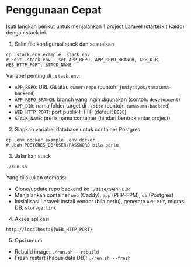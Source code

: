 # Penggunaan Cepat

Ikuti langkah berikut untuk menjalankan 1 project Laravel (starterkit Kaido) dengan stack ini.

1) Salin file konfigurasi stack dan sesuaikan

```
cp .stack.env.example .stack.env
# Edit .stack.env → set APP_REPO, APP_REPO_BRANCH, APP_DIR, WEB_HTTP_PORT, STACK_NAME
```

Variabel penting di `.stack.env`:
- `APP_REPO`: URL Git atau `owner/repo` (contoh: `juniyasyos/tamasuma-backend`)
- `APP_REPO_BRANCH`: branch yang ingin digunakan (contoh: `development`)
- `APP_DIR`: nama folder target di `./site` (contoh: `tamasuma-backend`)
- `WEB_HTTP_PORT`: port publik HTTP (default `8080`)
- `STACK_NAME`: prefix nama container (hindari bentrok antar project)

2) Siapkan variabel database untuk container Postgres

```
cp .env.docker.example .env.docker
# Ubah POSTGRES_DB/USER/PASSWORD bila perlu
```

3) Jalankan stack

```
./run.sh
```

Yang dilakukan otomatis:
- Clone/update repo backend ke `./site/$APP_DIR`
- Menjalankan container `web` (Caddy), `app` (PHP-FPM), `db` (Postgres)
- Inisialisasi Laravel: install vendor (bila perlu), generate `APP_KEY`, migrasi DB, `storage:link`

4) Akses aplikasi

```
http://localhost:${WEB_HTTP_PORT}
```

5) Opsi umum

- Rebuild image: `./run.sh --rebuild`
- Fresh restart (hapus data DB): `./run.sh --fresh`

